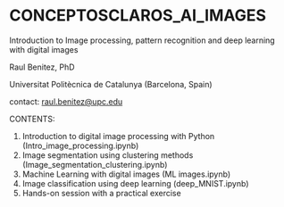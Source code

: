 # CONCEPTOSCLAROS_AI_IMAGES

Introduction to Image processing, pattern recognition and deep learning with digital images

Raul Benitez, PhD

Universitat Politècnica de Catalunya (Barcelona, Spain)

contact: raul.benitez@upc.edu

CONTENTS: 

1. Introduction to digital image processing with Python (Intro_image_processing.ipynb)
2. Image segmentation using clustering methods (Image_segmentation_clustering.ipynb)
3. Machine Learning with digital images (ML images.ipynb)
4. Image classification using deep learning (deep_MNIST.ipynb)
5. Hands-on session with a practical exercise



